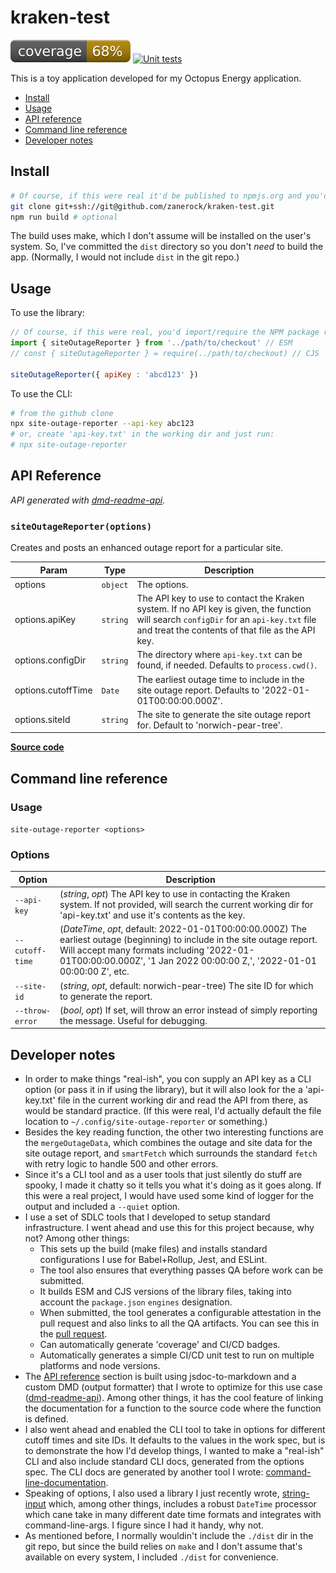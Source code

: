 # kraken-test
[![coverage: 68%](./.readme-assets/coverage.svg)](https://github.com/zanerock/kraken-test/pulls?q=is%3Apr+is%3Aclosed) [![Unit tests](https://github.com/zanerock/kraken-test/actions/workflows/unit-tests-node.yaml/badge.svg)](https://github.com/zanerock/kraken-test/actions/workflows/unit-tests-node.yaml)

This is a toy application developed for my Octopus Energy application.

- [Install](#install)
- [Usage](#usage)
- [API reference](#api-reference)
- [Command line reference](#command-line-reference)
- [Developer notes](#developer-notes)

## Install

```bash
# Of course, if this were real it'd be published to npmjs.org and you'd 'npm install' the package
git clone git+ssh://git@github.com/zanerock/kraken-test.git
npm run build # optional
```

The build uses make, which I don't assume will be installed on the user's system. So, I've committed the `dist` directory so you don't _need_ to build the app. (Normally, I would not include `dist` in the git repo.)

## Usage

To use the library:
```javascript
// Of course, if this were real, you'd import/require the NPM package rather than ref the git clone
import { siteOutageReporter } from '../path/to/checkout' // ESM
// const { siteOutageReporter } = require(../path/to/checkout) // CJS

siteOutageReporter({ apiKey : 'abcd123' })
```

To use the CLI:
```bash
# from the github clone
npx site-outage-reporter --api-key abc123
# or, create 'api-key.txt' in the working dir and just run:
# npx site-outage-reporter
```


##  API Reference
_API generated with [dmd-readme-api](https://www.npmjs.com/package/dmd-readme-api)._

<a id="siteOutageReporter"></a>
### `siteOutageReporter(options)`

Creates and posts an enhanced outage report for a particular site.


| Param | Type | Description |
| --- | --- | --- |
| options | `object` | The options. |
| options.apiKey | `string` | The API key to use to contact the Kraken system. If no API key is given, the    function will search `configDir` for an `api-key.txt` file and treat the contents of that file as the API key. |
| options.configDir | `string` | The directory where `api-key.txt` can be found, if needed. Defaults to    `process.cwd()`. |
| options.cutoffTime | `Date` | The earliest outage time to include in the site outage report. Defaults to   '2022-01-01T00:00:00.000Z'. |
| options.siteId | `string` | The site to generate the site outage report for. Default to 'norwich-pear-tree'. |


[**Source code**](./src/lib/site-outage-reporter.mjs#L17)

## Command line reference

### Usage

`site-outage-reporter <options>`

### Options

|Option|Description|
|------|------|
|`--api-key`|(_string_, _opt_) The API key to use in contacting the Kraken system. If not provided, will search the current working dir for 'api-key.txt' and use it's contents as the key.|
|`--cutoff-time`|(_DateTime_, _opt_, default: 2022-01-01T00:00:00.000Z) The earliest outage (beginning) to include in the site outage report. Will accept many formats including '2022-01-01T00:00:00.000Z', '1 Jan 2022 00:00:00 Z,', '2022-01-01 00:00:00 Z', etc.|
|`--site-id`|(_string_, _opt_, default: norwich-pear-tree) The site ID for which to generate the report.|
|`--throw-error`|(_bool_, _opt_) If set, will throw an error instead of simply reporting the message. Useful for debugging.|
## Developer notes

- In order to make things "real-ish", you con supply an API key as a CLI option (or pass it in if using the library), but it will also look for the a 'api-key.txt' file in the current working dir and read the API from there, as would be standard practice. (If this were real, I'd actually default the file location to `~/.config/site-outage-reporter` or something.)
- Besides the key reading function, the other two interesting functions are the `mergeOutageData`, which combines the outage and site data for the site outage report, and `smartFetch` which surrounds the standard `fetch` with retry logic to handle 500 and other errors.
- Since it's a CLI tool and as a user tools that just silently do stuff are spooky, I made it chatty so it tells you what it's doing as it goes along. If this were a real project, I would have used some kind of logger for the output and included a `--quiet` option.
- I use a set of SDLC tools that I developed to setup standard infrastructure. I went ahead and use this for this project because, why not? Among other things:
  - This sets up the build (make files) and installs standard configurations I use for Babel+Rollup, Jest, and ESLint.
  - The tool also ensures that everything passes QA before work can be submitted.
  - It builds ESM and CJS versions of the library files, taking into account the `package.json` `engines` designation.
  - When submitted, the tool generates a configurable attestation in the pull request and also links to all the QA artifacts. You can see this in the [pull request](https://github.com/zanerock/kraken-test/issues/3).
  - Can automatically generate 'coverage' and CI/CD badges.
  - Automatically generates a simple CI/CD unit test to run on multiple platforms and node versions.
- The [API reference](#api-reference) section is built using jsdoc-to-markdown and a custom DMD (output formatter) that I wrote to optimize for this use case ([dmd-readme-api](https://www.npmjs.com/package/dmd-readme-api)). Among other things, it has the cool feature of linking the documentation for a function to the source code where the function is defined.
- I also went ahead and enabled the CLI tool to take in options for different cutoff times and site IDs. It defaults to the values in the work spec, but is to demonstrate the how I'd develop things, I wanted to make a "real-ish" CLI and also include standard CLI docs, generated from the options spec. The CLI docs are generated by another tool I wrote: [command-line-documentation](https://www.npmjs.com/package/command-line-documentation).
- Speaking of options, I also used a library I just recently wrote, [string-input](https://www.npmjs.com/package/string-input) which, among other things, includes a robust `DateTime` processor which cane take in many different date time formats and integrates with command-line-args. I figure since I had it handy, why not.
- As mentioned before, I normally wouldin't include the `./dist` dir in the git repo, but since the build relies on `make` and I don't assume that's available on every system, I included `./dist` for convenience.